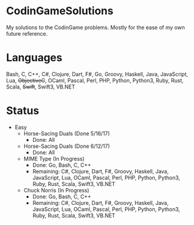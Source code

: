 # CodinGameSolutions
My solutions to the CodinGame problems. Mostly for the ease of my own future reference.

# Languages
Bash, C, C++, C#, Clojure, Dart, F#, Go, Groovy, Haskell, Java, JavaScript, Lua, ~~ObjectiveC~~, OCaml, Pascal, Perl, PHP, Python, Python3, Ruby, Rust, Scala, ~~Swift~~, Swift3, VB.NET

# Status
- Easy
  - Horse-Sacing Duals (Done 5/16/17)
    - Done: All
  - Horse-Sacing Duals (Done 6/12/17)
    - Done: All
  - MIME Type (In Progress)
    - Done: Go, Bash, C, C++
    - Remaining: C#, Clojure, Dart, F#, Groovy, Haskell, Java, JavaScript, Lua, OCaml, Pascal, Perl, PHP, Python, Python3, Ruby, Rust, Scala, Swift3, VB.NET
  - Chuck Norris (In Progress)
    - Done: Go, Bash, C, C++
    - Remaining: C#, Clojure, Dart, F#, Groovy, Haskell, Java, JavaScript, Lua, OCaml, Pascal, Perl, PHP, Python, Python3, Ruby, Rust, Scala, Swift3, VB.NET
